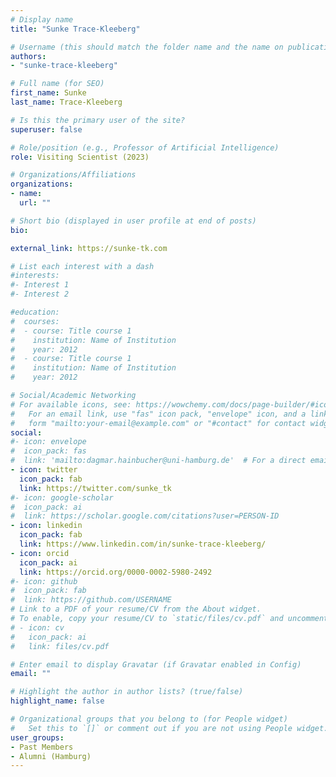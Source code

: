```yaml
---
# Display name
title: "Sunke Trace-Kleeberg"

# Username (this should match the folder name and the name on publications)
authors:
- "sunke-trace-kleeberg"

# Full name (for SEO)
first_name: Sunke
last_name: Trace-Kleeberg

# Is this the primary user of the site?
superuser: false

# Role/position (e.g., Professor of Artificial Intelligence)
role: Visiting Scientist (2023)

# Organizations/Affiliations
organizations:
- name: 
  url: ""

# Short bio (displayed in user profile at end of posts)
bio: 

external_link: https://sunke-tk.com

# List each interest with a dash
#interests:
#- Interest 1
#- Interest 2

#education:
#  courses:
#  - course: Title course 1
#    institution: Name of Institution
#    year: 2012
#  - course: Title course 1
#    institution: Name of Institution
#    year: 2012

# Social/Academic Networking
# For available icons, see: https://wowchemy.com/docs/page-builder/#icons
#   For an email link, use "fas" icon pack, "envelope" icon, and a link in the
#   form "mailto:your-email@example.com" or "#contact" for contact widget.
social:
#- icon: envelope
#  icon_pack: fas
#  link: 'mailto:dagmar.hainbucher@uni-hamburg.de'  # For a direct email link, use "mailto:test@example.org".
- icon: twitter
  icon_pack: fab
  link: https://twitter.com/sunke_tk
#- icon: google-scholar
#  icon_pack: ai
#  link: https://scholar.google.com/citations?user=PERSON-ID
- icon: linkedin
  icon_pack: fab
  link: https://www.linkedin.com/in/sunke-trace-kleeberg/
- icon: orcid
  icon_pack: ai
  link: https://orcid.org/0000-0002-5980-2492
#- icon: github
#  icon_pack: fab
#  link: https://github.com/USERNAME
# Link to a PDF of your resume/CV from the About widget.
# To enable, copy your resume/CV to `static/files/cv.pdf` and uncomment the lines below.
# - icon: cv
#   icon_pack: ai
#   link: files/cv.pdf

# Enter email to display Gravatar (if Gravatar enabled in Config)
email: ""

# Highlight the author in author lists? (true/false)
highlight_name: false

# Organizational groups that you belong to (for People widget)
#   Set this to `[]` or comment out if you are not using People widget.
user_groups:
- Past Members
- Alumni (Hamburg)
---
```

